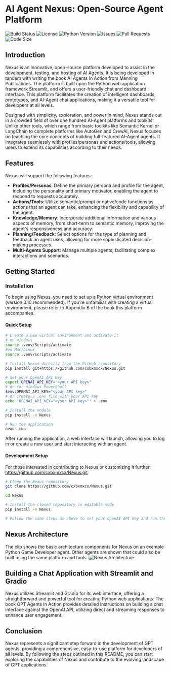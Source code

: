 # AI Agent Nexus: Open-Source Agent Platform

![Build Status](https://travis-ci.com/cxbxmxcx/Nexus.svg?branch=main)
![License](https://img.shields.io/github/license/cxbxmxcx/Nexus)
![Python Version](https://img.shields.io/pypi/pyversions/Nexus)
![Issues](https://img.shields.io/github/issues/cxbxmxcx/Nexus)
![Pull Requests](https://img.shields.io/github/issues-pr/cxbxmxcx/Nexus)
![Code Size](https://img.shields.io/github/languages/code-size/cxbxmxcx/Nexus)

## Introduction

Nexus is an innovative, open-source platform developed to assist in the development, testing, and hosting of AI Agents. It is being developed in tandem with writing the book AI Agents In Action from Manning Publications. The platform is built upon the Python web application framework Streamlit, and offers a user-friendly chat and dashboard interface. This platform facilitates the creation of intelligent dashboards, prototypes, and AI-Agent chat applications, making it a versatile tool for developers at all levels.

Designed with simplicity, exploration, and power in mind, Nexus stands out in a crowded field of over one hundred AI-Agent platforms and toolkits. Unlike other tools, which range from basic toolkits like Semantic Kernel or LangChain to complete platforms like AutoGen and CrewAI, Nexus focuses on teaching the core concepts of building full-featured AI-Agent agents. It integrates seamlessly with profiles/personas and actions/tools, allowing users to extend its capabilities according to their needs.

## Features
Nexus will support the following features:
- **Profiles/Personas**: Define the primary persona and profile for the agent, including the personality and primary motivator, enabling the agent to respond to requests accurately.
- **Actions/Tools**: Utilize semantic/prompt or native/code functions as actions that an agent can take, enhancing the flexibility and capability of the agent.
- **Knowledge/Memory**: Incorporate additional information and various aspects of memory, from short-term to semantic memory, improving the agent's responsiveness and accuracy.
- **Planning/Feedback**: Select options for the type of planning and feedback an agent uses, allowing for more sophisticated decision-making processes.
- **Multi-Agents Support**: Manage multiple agents, facilitating complex interactions and scenarios.

## Getting Started

### Installation

To begin using Nexus, you need to set up a Python virtual environment (version 3.10 recommended). If you're unfamiliar with creating a virtual environment, please refer to Appendix B of the book this platform accompanies.

#### Quick Setup

```bash
# Create a new virtual environment and activate it
# on Windows
source .venv/Scripts/activate
#on Mac/Linux
source .venv/scripts/activate

# Install Nexus directly from the GitHub repository
pip install git+https://github.com/cxbxmxcx/Nexus.git

# Set your OpenAI API Key
export OPENAI_API_KEY="<your API key>"
# or for Windows PowerShell
$env:OPENAI_API_KEY="<your API key>"
# or create a .env file with your API key
echo 'OPENAI_API_KEY="<your API key>"' > .env

# Install the module
pip install -e Nexus

# Run the application
nexus run
```

After running the application, a web interface will launch, allowing you to log in or create a new user and start interacting with an agent.

#### Development Setup

For those interested in contributing to Nexus or customizing it further:
https://github.com/cxbxmxcx/Nexus.git
```bash
# Clone the Nexus repository 
git clone https://github.com/cxbxmxcx/Nexus.git

cd Nexus

# Install the cloned repository in editable mode
pip install -e Nexus

# Follow the same steps as above to set your OpenAI API Key and run the application
```
## Nexus Architecture
The clip shows the basic architecture components for Nexus on an example Python Game Developer agent. Other agents are shown that could also be built using the same platform and tools.
![Nexus Architecture](media/NexusDiagram.gif)


## Building a Chat Application with Streamlit and Gradio

Nexus utilizes Streamlit and Gradio for its web interface, offering a straightforward and powerful tool for creating Python web applications. The book GPT Agents In Action provides detailed instructions on building a chat interface against the OpenAI API, utilizing direct and streaming responses to enhance user engagement.

## Conclusion

Nexus represents a significant step forward in the development of GPT agents, providing a comprehensive, easy-to-use platform for developers of all levels. By following the steps outlined in this README, you can start exploring the capabilities of Nexus and contribute to the evolving landscape of GPT applications.



